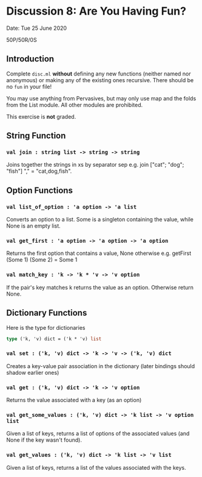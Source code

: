 # Discussion 8: Are You Having Fun?
Date: Tue 25 June 2020

50P/50R/0S

## Introduction

Complete `disc.ml` **without** defining any new functions (neither named
nor anonymous) or making any of the existing ones recursive. There should
be no `fun` in your file!

You may use anything from Pervasives, but may only use map and the folds
from the List module. All other modules are prohibited.

This exercise is **not** graded.

## String Function

### `val join : string list -> string -> string`
Joins together the strings in xs by separator sep
   e.g. join ["cat"; "dog"; "fish"] "," = "cat,dog,fish".

## Option Functions
### `val list_of_option : 'a option -> 'a list`
Converts an option to a list. Some is a singleton containing
   the value, while None is an empty list.
### `val get_first : 'a option -> 'a option -> 'a option`
Returns the first option that contains a value, None otherwise
   e.g. getFirst (Some 1) (Some 2) = Some 1
### `val match_key : 'k -> 'k * 'v -> 'v option`
If the pair's key matches k returns the value as an option. Otherwise
   return None.

## Dictionary Functions
Here is the type for dictionaries
```ocaml
type ('k, 'v) dict = ('k * 'v) list
```
### `val set : ('k, 'v) dict -> 'k -> 'v -> ('k, 'v) dict`
Creates a key-value pair association in the dictionary
   (later bindings should shadow earlier ones) 
### `val get : ('k, 'v) dict -> 'k -> 'v option`
Returns the value associated with a key (as an option) 
### `val get_some_values : ('k, 'v) dict -> 'k list -> 'v option list`
Given a list of keys, returns a list of options of the associated
   values (and None if the key wasn't found).
### `val get_values : ('k, 'v) dict -> 'k list -> 'v list`
Given a list of keys, returns a list of the values associated
   with the keys.
